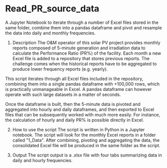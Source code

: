# Read_PR_source_data
A Jupyter Notebook to iterate through a number of Excel files stored in the same folder, combine them into a pandas dataframe and pivot and resample the data into daily and monthly frequencies.

1. Description
The O&M operator of this solar PV project provides monthly reports composed of 5-minute generation and irradiation data to calculate the Performance Ratio (PR%) of the facility. Each month a new Excel file is added to a repository that stores previous reports. The challenge comes when the historical reports have to be aggregated to produce lower frequency reports (e.g. yearly).

This script iterates through all Excel files included in the repository, combining them into a single pandas dataframe with +100,000 rows, which is practically unmanageable in Excel. A pandas dataframe can however operate with such large datasets in a matter of seconds.

Once the dataframe is built, then the 5-minute data is pivoted and aggregated into hourly and daily dataframes, and then exported to Excel files that can be subsequently worked with much more easily. For instance, the calculation of hourly and daily PR% is possible directly in Excel.

2. How to use the script
The script is written in Python in a Jupyter notebook. The script will look for the monthly Excel reports in a folder called "1_Data". After combining, pivoting and aggregating the data, the consolidated Excel file will be produced in the same folder as the script.

3. Output
The script output is a .xlsx file with four tabs summarizing data in daily and hourly frequencies.
